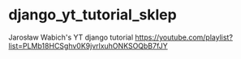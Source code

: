 # django_yt_tutorial_sklep
Jarosław Wabich's YT django tutorial https://youtube.com/playlist?list=PLMb18HCSghv0K9jvrlxuhONKSOQbB7fJY
